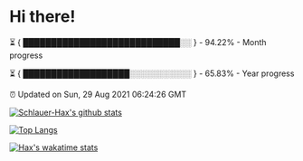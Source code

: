 # Hi there!

⏳ { ████████████████████████████░░ } - 94.22% - Month progress

⏳ { ███████████████████░░░░░░░░░░░ } - 65.83% - Year progress

⏰ Updated on Sun, 29 Aug 2021 06:24:26 GMT


[![Schlauer-Hax's github stats](https://github-readme-stats.vercel.app/api?username=Schlauer-Hax&show_icons=true&theme=dark&count_private=true)](https://github.com/Schlauer-Hax)


[![Top Langs](https://github-readme-stats.vercel.app/api/top-langs/?username=Schlauer-Hax&layout=compact&theme=dark)](https://github.com/Schlauer-Hax?tab=repositories)


[![Hax's wakatime stats](https://github-readme-stats.vercel.app/api/wakatime?username=Hax&theme=dark)](https://wakatime.com/@Hax)

